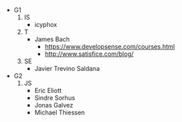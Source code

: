 - G1
    1. IS
        - icyphox
    2. T
        - James Bach
            - https://www.developsense.com/courses.html
            - http://www.satisfice.com/blog/
    3. SE
        - Javier Trevino Saldana
- G2
    1. JS
        - Eric Eliott
        - Sindre Sorhus
        - Jonas Galvez
        - Michael Thiessen
